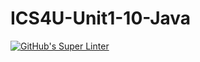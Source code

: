 # ICS4U-Unit1-10-Java

[![GitHub's Super Linter](https://github.com/jaeyoon-lee2/ICS4U-Unit1-10-Java/workflows/GitHub's%20Super%20Linter/badge.svg)](https://github.com/jaeyoon-lee2/ICS4U-Unit1-10-Java/actions)

